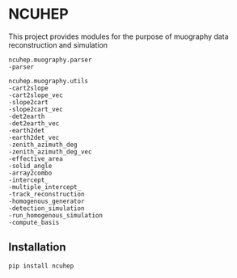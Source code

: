 # NCUHEP

This project provides modules for the purpose of muography data reconstruction and simulation 

    ncuhep.muography.parser
    -parser

    ncuhep.muography.utils
    -cart2slope
    -cart2slope_vec
    -slope2cart
    -slope2cart_vec
    -det2earth
    -det2earth_vec
    -earth2det
    -earth2det_vec
    -zenith_azimuth_deg
    -zenith_azimuth_deg_vec
    -effective_area
    -solid_angle
    -array2combo
    -intercept_
    -multiple_intercept_
    -track_reconstruction
    -homogenous_generator
    -detection_simulation
    -run_homogenous_simulation
    -compute_basis

## Installation

```sh
pip install ncuhep